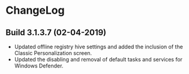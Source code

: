 # ChangeLog #

## Build 3.1.3.7 (02-04-2019) ##

- Updated offline registry hive settings and added the inclusion of the Classic Personalization screen.
- Updated the disabling and removal of default tasks and services for Windows Defender.